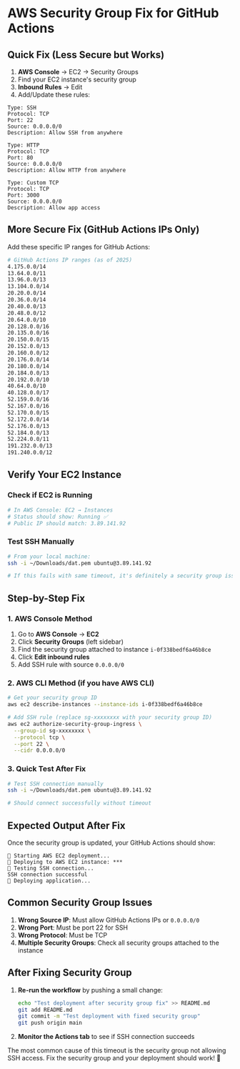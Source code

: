 # AWS Security Group Fix for GitHub Actions

## Quick Fix (Less Secure but Works)

1. **AWS Console** → EC2 → Security Groups
2. Find your EC2 instance's security group
3. **Inbound Rules** → Edit
4. Add/Update these rules:

```
Type: SSH
Protocol: TCP  
Port: 22
Source: 0.0.0.0/0
Description: Allow SSH from anywhere
```

```
Type: HTTP
Protocol: TCP
Port: 80  
Source: 0.0.0.0/0
Description: Allow HTTP from anywhere
```

```
Type: Custom TCP
Protocol: TCP
Port: 3000
Source: 0.0.0.0/0  
Description: Allow app access
```

## More Secure Fix (GitHub Actions IPs Only)

Add these specific IP ranges for GitHub Actions:

```bash
# GitHub Actions IP ranges (as of 2025)
4.175.0.0/14
13.64.0.0/11
13.96.0.0/13
13.104.0.0/14
20.20.0.0/14
20.36.0.0/14
20.40.0.0/13
20.48.0.0/12
20.64.0.0/10
20.128.0.0/16
20.135.0.0/16
20.150.0.0/15
20.152.0.0/13
20.160.0.0/12
20.176.0.0/14
20.180.0.0/14
20.184.0.0/13
20.192.0.0/10
40.64.0.0/10
40.128.0.0/17
52.159.0.0/16
52.167.0.0/16
52.170.0.0/15
52.172.0.0/14
52.176.0.0/13
52.184.0.0/13
52.224.0.0/11
191.232.0.0/13
191.240.0.0/12
```

## Verify Your EC2 Instance

### Check if EC2 is Running
```bash
# In AWS Console: EC2 → Instances
# Status should show: Running ✅
# Public IP should match: 3.89.141.92
```

### Test SSH Manually
```bash
# From your local machine:
ssh -i ~/Downloads/dat.pem ubuntu@3.89.141.92

# If this fails with same timeout, it's definitely a security group issue
```

## Step-by-Step Fix

### 1. AWS Console Method
1. Go to **AWS Console** → **EC2**
2. Click **Security Groups** (left sidebar)
3. Find the security group attached to instance `i-0f338bedf6a46b8ce`
4. Click **Edit inbound rules**
5. Add SSH rule with source `0.0.0.0/0`

### 2. AWS CLI Method (if you have AWS CLI)
```bash
# Get your security group ID
aws ec2 describe-instances --instance-ids i-0f338bedf6a46b8ce

# Add SSH rule (replace sg-xxxxxxxx with your security group ID)
aws ec2 authorize-security-group-ingress \
  --group-id sg-xxxxxxxx \
  --protocol tcp \
  --port 22 \
  --cidr 0.0.0.0/0
```

### 3. Quick Test After Fix
```bash
# Test SSH connection manually
ssh -i ~/Downloads/dat.pem ubuntu@3.89.141.92

# Should connect successfully without timeout
```

## Expected Output After Fix

Once the security group is updated, your GitHub Actions should show:

```
🚀 Starting AWS EC2 deployment...
📡 Deploying to AWS EC2 instance: ***
🔐 Testing SSH connection...
SSH connection successful
🚀 Deploying application...
```

## Common Security Group Issues

1. **Wrong Source IP**: Must allow GitHub Actions IPs or `0.0.0.0/0`
2. **Wrong Port**: Must be port 22 for SSH
3. **Wrong Protocol**: Must be TCP
4. **Multiple Security Groups**: Check all security groups attached to the instance

## After Fixing Security Group

1. **Re-run the workflow** by pushing a small change:
   ```bash
   echo "Test deployment after security group fix" >> README.md
   git add README.md
   git commit -m "Test deployment with fixed security group"
   git push origin main
   ```

2. **Monitor the Actions tab** to see if SSH connection succeeds

The most common cause of this timeout is the security group not allowing SSH access. Fix the security group and your deployment should work! 🚀
